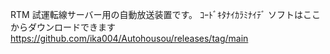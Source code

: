 RTM 試運転線サーバー用の自動放送装置です。
ｺｰﾄﾞｷﾀﾅｲｶﾗﾐﾅｲﾃﾞ
ソフトはここからダウンロードできます
https://github.com/ika004/Autohousou/releases/tag/main
